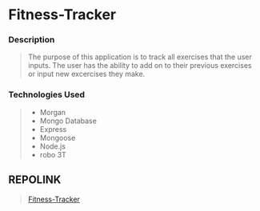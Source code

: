 # Fitness-Tracker



### Description
>The purpose of this application is to track all exercises that the user inputs. The user has the ability to add on to their previous exercises or input new excercises they make.

### Technologies Used

>- Morgan
>- Mongo Database
>- Express
>- Mongoose
>- Node.js
>- robo 3T



## REPOLINK  

>[Fitness-Tracker](https://github.com/elhiloyasin/fitnessTracker)



